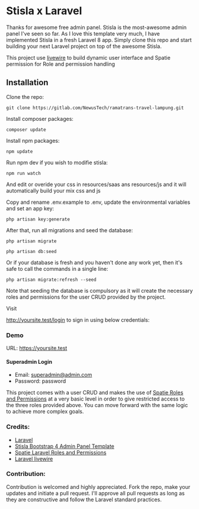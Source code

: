 # Stisla x Laravel

Thanks for awesome free admin panel. Stisla is the most-awesome admin panel I've seen so far. As I love this template very much, I have implemented Stisla in a fresh Laravel 8 app. Simply clone this repo and start building your next Laravel project on top of the awesome Stisla.

This project use [livewire](https://laravel-livewire.com/) to build dynamic user interface and Spatie permission for Role and permission handling

## Installation

Clone the repo:

```shell
git clone https://gitlab.com/NewusTech/ramatrans-travel-lampung.git
```

Install composer packages:

```shell
composer update
```

Install npm packages:

```shell
npm update
```

Run npm dev if you wish to modifie stisla:

```shell
npm run watch
```

And edit or overide your css in resources/saas ans resources/js and it will automatically build your mix css and js

Copy and rename .env.example to .env, update the environmental variables and set an app key:

```shell
php artisan key:generate
```

After that, run all migrations and seed the database:

```shell
php artisan migrate
```

```shell
php artisan db:seed
```

Or if your database is fresh and you haven't done any work yet, then it's safe to call the commands in a single line:

```shell
php artisan migrate:refresh --seed
```

Note that seeding the database is compulsory as it will create the necessary roles and permissions for the user CRUD provided by the project.

Visit <div style="display: inline">http://yoursite.test/login</div> to sign in using below credentials:

### Demo

URL: https://yoursite.test

#### Superadmin Login

-   Email: superadmin@admin.com
-   Password: password

This project comes with a user CRUD and makes the use of [Spatie Roles and Permissions](https://github.com/spatie/laravel-permission) at a very basic level in order to give restricted access to the three roles provided above. You can move forward with the same logic to achieve more complex goals.

### Credits:

-   [Laravel](https://github.com/laravel/laravel)
-   [Stisla Bootstrap 4 Admin Panel Template](https://github.com/stisla/stisla)
-   [Spatie Laravel Roles and Permissions](https://github.com/spatie/laravel-permission)
-   [Laravel livewire](https://laravel-livewire.com/)

### Contribution:

Contribution is welcomed and highly appreciated. Fork the repo, make your updates and initiate a pull request. I'll approve all pull requests as long as they are constructive and follow the Laravel standard practices.
